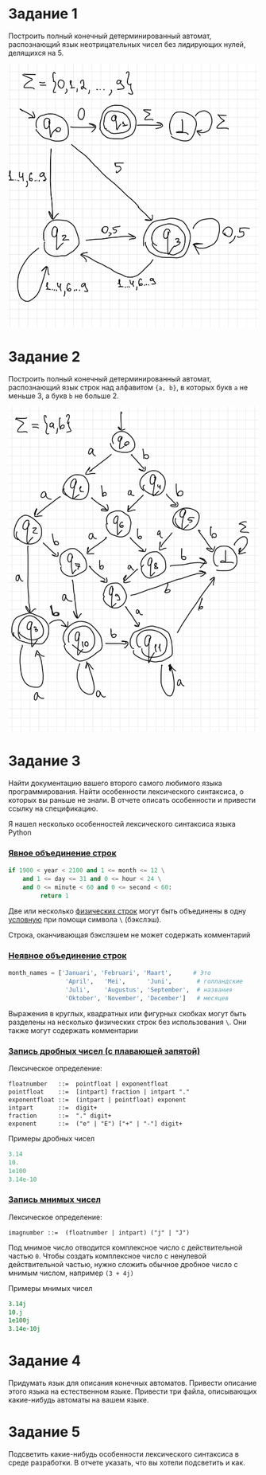 # Задание 1
Построить полный конечный детерминированный автомат, распознающий язык неотрицательных чисел без лидирующих нулей, делящихся на 5.

![](1.jpg)

# Задание 2
Построить полный конечный детерминированный автомат, распознающий язык строк над алфавитом `{a, b}`, в которых букв `a` не меньше 3, а букв `b` не больше 2.

![](2.jpg)

# Задание 3
Найти документацию вашего второго самого любимого языка программирования. Найти особенности лексического синтаксиса, о которых вы раньше не знали. В отчете описать особенности и привести ссылку на спецификацию.

Я нашел несколько особенностей лексического синтаксиса языка Python

### [Явное объединение строк](https://ru.wikibooks.org/wiki/Python/%D0%A1%D0%BF%D1%80%D0%B0%D0%B2%D0%BE%D1%87%D0%BD%D0%B8%D0%BA_%D0%BF%D0%BE_%D1%8F%D0%B7%D1%8B%D0%BA%D1%83_Python_3.1#2.1.5._%D0%AF%D0%B2%D0%BD%D0%BE%D0%B5_%D0%BE%D0%B1%D1%8A%D0%B5%D0%B4%D0%B8%D0%BD%D0%B5%D0%BD%D0%B8%D0%B5_%D1%81%D1%82%D1%80%D0%BE%D0%BA)
```python
if 1900 < year < 2100 and 1 <= month <= 12 \
    and 1 <= day <= 31 and 0 <= hour < 24 \
    and 0 <= minute < 60 and 0 <= second < 60:
         return 1
```
Две или несколько [физических строк](https://ru.wikibooks.org/wiki/Python/%D0%A1%D0%BF%D1%80%D0%B0%D0%B2%D0%BE%D1%87%D0%BD%D0%B8%D0%BA_%D0%BF%D0%BE_%D1%8F%D0%B7%D1%8B%D0%BA%D1%83_Python_3.1#%D0%A4%D0%B8%D0%B7%D0%B8%D1%87%D0%B5%D1%81%D0%BA%D0%B8%D0%B5_%D1%81%D1%82%D1%80%D0%BE%D0%BA%D0%B8) могут быть объединены в одну [условную](https://ru.wikibooks.org/wiki/Python/%D0%A1%D0%BF%D1%80%D0%B0%D0%B2%D0%BE%D1%87%D0%BD%D0%B8%D0%BA_%D0%BF%D0%BE_%D1%8F%D0%B7%D1%8B%D0%BA%D1%83_Python_3.1#%D0%9B%D0%BE%D0%B3%D0%B8%D1%87%D0%B5%D1%81%D0%BA%D0%B8%D0%B5_%D1%81%D1%82%D1%80%D0%BE%D0%BA%D0%B8) при помощи символа `\` (бэкслэш). 

Строка, оканчивающая бэкслэшем не может содержать комментарий

### [Неявное объединение строк](https://ru.wikibooks.org/wiki/Python/%D0%A1%D0%BF%D1%80%D0%B0%D0%B2%D0%BE%D1%87%D0%BD%D0%B8%D0%BA_%D0%BF%D0%BE_%D1%8F%D0%B7%D1%8B%D0%BA%D1%83_Python_3.1#2.1.6._%D0%9D%D0%B5%D1%8F%D0%B2%D0%BD%D0%BE%D0%B5_%D0%BE%D0%B1%D1%8A%D0%B5%D0%B4%D0%B8%D0%BD%D0%B5%D0%BD%D0%B8%D0%B5_%D1%81%D1%82%D1%80%D0%BE%D0%BA)
```python
month_names = ['Januari', 'Februari', 'Maart',      # Это
                'April',   'Mei',      'Juni',       # голландские
                'Juli',    'Augustus', 'September',  # названия
                'Oktober', 'November', 'December']   # месяцев
```
Выражения в круглых, квадратных или фигурных скобках могут быть разделены на несколько физических строк без использования `\`. Они также могут содержать комментарии

### [Запись дробных чисел (с плавающей запятой)](https://ru.wikibooks.org/wiki/Python/%D0%A1%D0%BF%D1%80%D0%B0%D0%B2%D0%BE%D1%87%D0%BD%D0%B8%D0%BA_%D0%BF%D0%BE_%D1%8F%D0%B7%D1%8B%D0%BA%D1%83_Python_3.1#2.4.5._%D0%97%D0%B0%D0%BF%D0%B8%D1%81%D1%8C_%D0%B4%D1%80%D0%BE%D0%B1%D0%BD%D1%8B%D1%85_%D1%87%D0%B8%D1%81%D0%B5%D0%BB_(%D1%81_%D0%BF%D0%BB%D0%B0%D0%B2%D0%B0%D1%8E%D1%89%D0%B5%D0%B9_%D0%B7%D0%B0%D0%BF%D1%8F%D1%82%D0%BE%D0%B9))
Лексическое определение:
```
floatnumber   ::=  pointfloat | exponentfloat
pointfloat    ::=  [intpart] fraction | intpart "."
exponentfloat ::=  (intpart | pointfloat) exponent
intpart       ::=  digit+
fraction      ::=  "." digit+
exponent      ::=  ("e" | "E") ["+" | "-"] digit+
```
Примеры дробных чисел
```python
3.14
10.
1e100
3.14e-10
```

### [Запись мнимых чисел](https://ru.wikibooks.org/wiki/Python/%D0%A1%D0%BF%D1%80%D0%B0%D0%B2%D0%BE%D1%87%D0%BD%D0%B8%D0%BA_%D0%BF%D0%BE_%D1%8F%D0%B7%D1%8B%D0%BA%D1%83_Python_3.1#2.4.6._%D0%97%D0%B0%D0%BF%D0%B8%D1%81%D1%8C_%D0%BC%D0%BD%D0%B8%D0%BC%D1%8B%D1%85_%D1%87%D0%B8%D1%81%D0%B5%D0%BB)
Лексическое определение:
```
imagnumber ::=  (floatnumber | intpart) ("j" | "J")
```
Под мнимое число отводится комплексное число с действительной частью `0`. Чтобы создать комплексное число с ненулевой действительной частью, нужно сложить обычное дробное число с мнимым числом, например `(3 + 4j)`

Примеры мнимых чисел
```python
3.14j
10.j
1e100j
3.14e-10j
```

# Задание 4
Придумать язык для описания конечных автоматов. Привести описание этого языка на естественном языке. Привести три файла, описывающих какие-нибудь автоматы на вашем языке.

# Задание 5
Подсветить какие-нибудь особенности лексического синтаксиса в среде разработки. В отчете указать, что вы хотели подсветить и как.